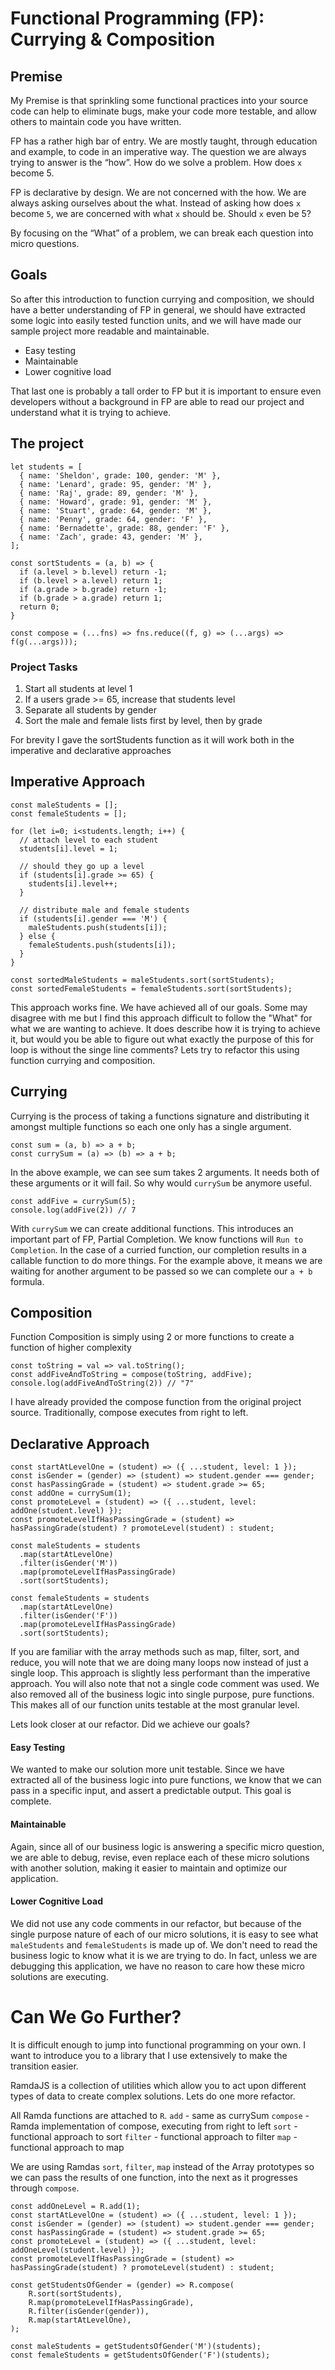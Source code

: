# Functional Programming (FP): Currying & Composition

## Premise
My Premise is that sprinkling some functional practices into your source code can help to eliminate bugs, 
make your code more testable, and allow others to maintain code you have written.

FP has a rather high bar of entry. We are mostly taught, through education and example, to code in an imperative 
way. The question we are always trying to answer is the “how”. How do we solve a problem. How does `x` become 5.

FP is declarative by design. We are not concerned with the how. We are always asking ourselves about the what. 
Instead of asking how does `x` become `5`, we are concerned with what `x` should be. Should `x` even be 5?

By focusing on the “What” of a problem, we can break each question into micro questions.

## Goals
So after this introduction to function currying and composition, we should have a better understanding of FP in 
general, we should have extracted some logic into easily tested function units, and we will have made our sample 
project more readable and maintainable.

+ Easy testing
+ Maintainable
+ Lower cognitive load

That last one is probably a tall order to FP but it is important to ensure even developers without a background 
in FP are able to read our project and understand what it is trying to achieve.

## The project
```
let students = [
  { name: 'Sheldon', grade: 100, gender: 'M' },
  { name: 'Lenard', grade: 95, gender: 'M' },
  { name: 'Raj', grade: 89, gender: 'M' },
  { name: 'Howard', grade: 91, gender: 'M' },
  { name: 'Stuart', grade: 64, gender: 'M' },
  { name: 'Penny', grade: 64, gender: 'F' },
  { name: 'Bernadette', grade: 88, gender: 'F' },
  { name: 'Zach', grade: 43, gender: 'M' },
];

const sortStudents = (a, b) => {
  if (a.level > b.level) return -1;
  if (b.level > a.level) return 1;
  if (a.grade > b.grade) return -1;
  if (b.grade > a.grade) return 1;
  return 0;
}

const compose = (...fns) => fns.reduce((f, g) => (...args) => f(g(...args)));
```

### Project Tasks
1) Start all students at level 1
2) If a users grade >= 65, increase that students level
3) Separate all students by gender
3) Sort the male and female lists first by level, then by grade

For brevity I gave the sortStudents function as it will work both in the imperative and declarative approaches

## Imperative Approach
```
const maleStudents = [];
const femaleStudents = [];

for (let i=0; i<students.length; i++) {
  // attach level to each student
  students[i].level = 1;

  // should they go up a level
  if (students[i].grade >= 65) {
    students[i].level++;
  }

  // distribute male and female students
  if (students[i].gender === 'M') {
    maleStudents.push(students[i]);
  } else {
    femaleStudents.push(students[i]);
  }
}

const sortedMaleStudents = maleStudents.sort(sortStudents);
const sortedFemaleStudents = femaleStudents.sort(sortStudents);
```

This approach works fine. We have achieved all of our goals. Some may disagree with me but I find this approach 
difficult to follow the "What" for what we are wanting to achieve. It does describe how it is trying to achieve 
it, but would you be able to figure out what exactly the purpose of this for loop is without the singe line 
comments? Lets try to refactor this using function currying and composition.

## Currying
Currying is the process of taking a functions signature and distributing it amongst multiple functions so each 
one only has a single argument.

```
const sum = (a, b) => a + b;
const currySum = (a) => (b) => a + b;
```

In the above example, we can see sum takes 2 arguments. It needs both of these arguments or it will fail. So why 
would `currySum` be anymore useful.

```
const addFive = currySum(5);
console.log(addFive(2)) // 7
```
With `currySum` we can create additional functions. This introduces an important part of FP, Partial Completion. 
We know functions will `Run to Completion`. In the case of a curried function, our completion results in a callable 
function to do more things. For the example above, it means we are waiting for another argument to be passed so we 
can complete our `a + b` formula.

## Composition
Function Composition is simply using 2 or more functions to create a function of higher complexity

```
const toString = val => val.toString();
const addFiveAndToString = compose(toString, addFive);
console.log(addFiveAndToString(2)) // "7"
```

I have already provided the compose function from the original project source. Traditionally, compose executes from 
right to left.

## Declarative Approach
```
const startAtLevelOne = (student) => ({ ...student, level: 1 });
const isGender = (gender) => (student) => student.gender === gender;
const hasPassingGrade = (student) => student.grade >= 65;
const addOne = currySum(1);
const promoteLevel = (student) => ({ ...student, level: addOne(student.level) });
const promoteLevelIfHasPassingGrade = (student) => hasPassingGrade(student) ? promoteLevel(student) : student;

const maleStudents = students
  .map(startAtLevelOne)
  .filter(isGender('M'))
  .map(promoteLevelIfHasPassingGrade)
  .sort(sortStudents);

const femaleStudents = students
  .map(startAtLevelOne)
  .filter(isGender('F'))
  .map(promoteLevelIfHasPassingGrade)
  .sort(sortStudents);
```

If you are familiar with the array methods such as map, filter, sort, and reduce, you will note that we are doing 
many loops now instead of just a single loop. This approach is slightly less performant than the imperative approach. 
You will also note that not a single code comment was used. We also removed all of the business logic into single 
purpose, pure functions. This makes all of our function units testable at the most granular level.

Lets look closer at our refactor. Did we achieve our goals?

#### Easy Testing
We wanted to make our solution more unit testable. Since we have extracted all of the business logic into pure 
functions, we know that we can pass in a specific input, and assert a predictable output. This goal is complete.

#### Maintainable
Again, since all of our business logic is answering a specific micro question, we are able to debug, revise, even 
replace each of these micro solutions with another solution, making it easier to maintain and optimize our application.

#### Lower Cognitive Load
We did not use any code comments in our refactor, but because of the single purpose nature of each of our micro 
solutions, it is easy to see what `maleStudents` and `femaleStudents` is made up of. We don't need to read the business 
logic to know what it is we are trying to do. In fact, unless we are debugging this application, we have no reason to 
care how these micro solutions are executing.

# Can We Go Further?
It is difficult enough to jump into functional programming on your own. I want to introduce you to a library that I use 
extensively to make the transition easier.

RamdaJS is a collection of utilities which allow you to act upon different types of data to create complex solutions. 
Lets do one more refactor.

All Ramda functions are attached to `R`.
`add` - same as currySum
`compose` - Ramda implementation of compose, executing from right to left
`sort` - functional approach to sort
`filter` - functional approach to filter
`map` - functional approach to map

We are using Ramdas `sort`, `filter`, `map` instead of the Array prototypes so we can pass the results of one function, into the next as it progresses through `compose`.

```
const addOneLevel = R.add(1);
const startAtLevelOne = (student) => ({ ...student, level: 1 });
const isGender = (gender) => (student) => student.gender === gender;
const hasPassingGrade = (student) => student.grade >= 65;
const promoteLevel = (student) => ({ ...student, level: addOneLevel(student.level) });
const promoteLevelIfHasPassingGrade = (student) => hasPassingGrade(student) ? promoteLevel(student) : student;

const getStudentsOfGender = (gender) => R.compose(
    R.sort(sortStudents),
    R.map(promoteLevelIfHasPassingGrade),
    R.filter(isGender(gender)),
    R.map(startAtLevelOne),
);

const maleStudents = getStudentsOfGender('M')(students);
const femaleStudents = getStudentsOfGender('F')(students);
``` 


